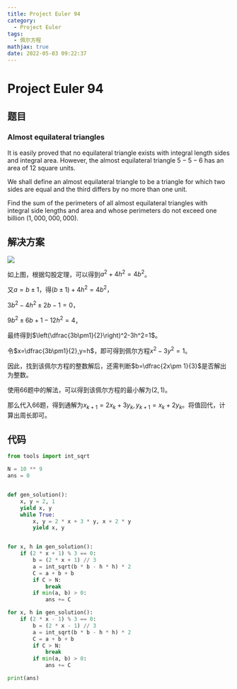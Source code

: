 ```yaml
---
title: Project Euler 94
category:
  - Project Euler
tags:
  - 佩尔方程
mathjax: true
date: 2022-05-03 09:22:37
---
```


<escape><!-- more --></escape>

# Project Euler 94

## 题目

### Almost equilateral triangles

It is easily proved that no equilateral triangle exists with integral length sides and integral area. However, the almost equilateral triangle $5-5-6$ has an area of $12$ square units.

We shall define an almost equilateral triangle to be a triangle for which two sides are equal and the third differs by no more than one unit.

Find the sum of the perimeters of all almost equilateral triangles with integral side lengths and area and whose perimeters do not exceed one billion $(1,000,000,000)$.

## 解决方案

![](../images/p094.png)

如上图，根据勾股定理，可以得到$a^2+4h^2=4b^2$。

又$a=b\pm1$，得$(b\pm1)+4h^2=4b^2$，

$3b^2-4h^2\pm 2b-1=0$，

$9b^2\pm 6b+1-12h^2=4$，

最终得到$\left(\dfrac{3b\pm1}{2}\right)^2-3h^2=1$。

令$x=\dfrac{3b\pm1}{2},y=h$，即可得到佩尔方程$x^2-3y^2=1$。

因此，找到该佩尔方程的整数解后，还需判断$b=\dfrac{2x\pm 1}{3}$是否解出为整数。

使用66题中的解法，可以得到该佩尔方程的最小解为$(2,1)$。

那么代入66题，得到通解为$x_{k+1}=2x_k+3y_k,y_{k+1}=x_k+2y_k$。将值回代，计算出周长即可。

## 代码

```py
from tools import int_sqrt

N = 10 ** 9
ans = 0


def gen_solution():
    x, y = 2, 1
    yield x, y
    while True:
        x, y = 2 * x + 3 * y, x + 2 * y
        yield x, y


for x, h in gen_solution():
    if (2 * x + 1) % 3 == 0:
        b = (2 * x + 1) // 3
        a = int_sqrt(b * b - h * h) * 2
        C = a + b + b
        if C > N:
            break
        if min(a, b) > 0:
            ans += C

for x, h in gen_solution():
    if (2 * x - 1) % 3 == 0:
        b = (2 * x - 1) // 3
        a = int_sqrt(b * b - h * h) * 2
        C = a + b + b
        if C > N:
            break
        if min(a, b) > 0:
            ans += C

print(ans)

```
